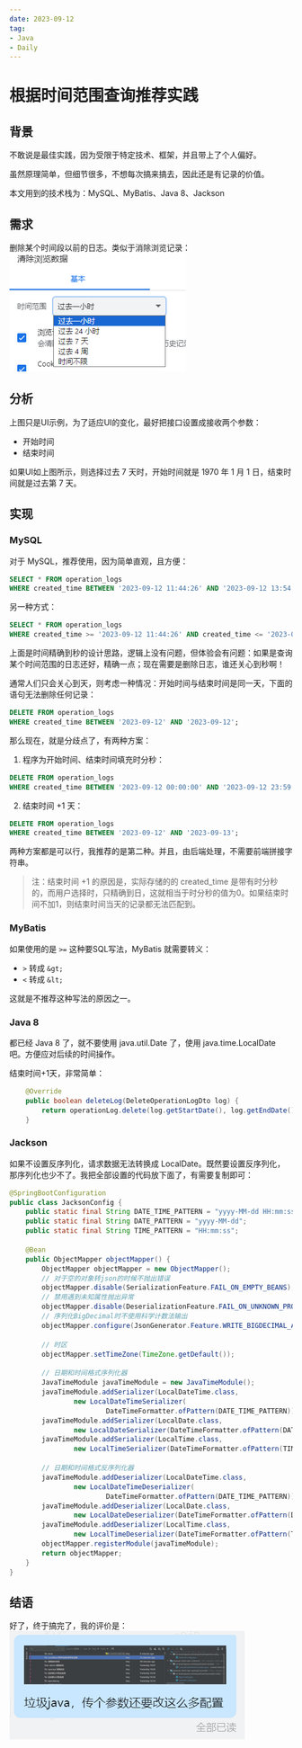 ```yaml
---
date: 2023-09-12
tag:
- Java
- Daily
---
```


# 根据时间范围查询推荐实践
## 背景
不敢说是最佳实践，因为受限于特定技术、框架，并且带上了个人偏好。

虽然原理简单，但细节很多，不想每次搞来搞去，因此还是有记录的价值。

本文用到的技术栈为：MySQL、MyBatis、Java 8、Jackson

<!-- more -->

## 需求
删除某个时间段以前的日志。类似于消除浏览记录：
![](https://raw.githubusercontent.com/levy9527/image-holder/main/md-image-kit/1694499288408-aaec3b0c-9d06-43c1-849b-7af4ec9eb01a.png)

## 分析
上图只是UI示例，为了适应UI的变化，最好把接口设置成接收两个参数：

- 开始时间
- 结束时间

如果UI如上图所示，则选择过去 7 天时，开始时间就是 1970 年 1 月 1 日，结束时间就是过去第 7 天。
## 实现
### MySQL
对于 MySQL，推荐使用，因为简单直观，且方便：
```sql
SELECT * FROM operation_logs 
WHERE created_time BETWEEN '2023-09-12 11:44:26' AND '2023-09-12 13:54:52';
```

另一种方式：
```sql
SELECT * FROM operation_logs 
WHERE created_time >= '2023-09-12 11:44:26' AND created_time <= '2023-09-12 13:54:52';
```

上面是时间精确到秒的设计思路，逻辑上没有问题，但体验会有问题：如果是查询某个时间范围的日志还好，精确一点；现在需要是删除日志，谁还关心到秒啊！

通常人们只会关心到天，则考虑一种情况：开始时间与结束时间是同一天，下面的语句无法删除任何记录：
```sql
DELETE FROM operation_logs 
WHERE created_time BETWEEN '2023-09-12' AND '2023-09-12';
```

那么现在，就是分歧点了，有两种方案：

1. 程序为开始时间、结束时间填充时分秒：
```sql
DELETE FROM operation_logs 
WHERE created_time BETWEEN '2023-09-12 00:00:00' AND '2023-09-12 23:59:59';
```

2. 结束时间 +1 天：
```sql
DELETE FROM operation_logs 
WHERE created_time BETWEEN '2023-09-12' AND '2023-09-13';
```

两种方案都是可以行，我推荐的是第二种。并且，由后端处理，不需要前端拼接字符串。

> 注：结束时间 +1 的原因是，实际存储的的 created_time 是带有时分秒的，而用户选择时，只精确到日，这就相当于时分秒的值为0。如果结束时间不加1，则结束时间当天的记录都无法匹配到。
### MyBatis
如果使用的是 `>=` 这种要SQL写法，MyBatis 就需要转义：

- `>` 转成 `&gt;`
- `<` 转成 `&lt;`

这就是不推荐这种写法的原因之一。
### Java 8
都已经 Java 8 了，就不要使用 java.util.Date 了，使用 java.time.LocalDate 吧。方便应对后续的时间操作。

结束时间+1天，非常简单：
```java
    @Override
    public boolean deleteLog(DeleteOperationLogDto log) {
        return operationLog.delete(log.getStartDate(), log.getEndDate().plus(1, ChronoUnit.DAYS));
    }
```
### Jackson
如果不设置反序列化，请求数据无法转换成 LocalDate。既然要设置反序列化，那序列化也少不了。我把全部设置的代码放下面了，有需要复制即可：
```java
@SpringBootConfiguration
public class JacksonConfig {
    public static final String DATE_TIME_PATTERN = "yyyy-MM-dd HH:mm:ss";
    public static final String DATE_PATTERN = "yyyy-MM-dd"; 
    public static final String TIME_PATTERN = "HH:mm:ss";

    @Bean
    public ObjectMapper objectMapper() {
        ObjectMapper objectMapper = new ObjectMapper();
        // 对于空的对象转json的时候不抛出错误
        objectMapper.disable(SerializationFeature.FAIL_ON_EMPTY_BEANS);
        // 禁用遇到未知属性抛出异常
        objectMapper.disable(DeserializationFeature.FAIL_ON_UNKNOWN_PROPERTIES);
        // 序列化BigDecimal时不使用科学计数法输出
        objectMapper.configure(JsonGenerator.Feature.WRITE_BIGDECIMAL_AS_PLAIN, true);

        // 时区
        objectMapper.setTimeZone(TimeZone.getDefault());

        // 日期和时间格式序列化器
        JavaTimeModule javaTimeModule = new JavaTimeModule();
        javaTimeModule.addSerializer(LocalDateTime.class,
                new LocalDateTimeSerializer(
                        DateTimeFormatter.ofPattern(DATE_TIME_PATTERN)));
        javaTimeModule.addSerializer(LocalDate.class,
                new LocalDateSerializer(DateTimeFormatter.ofPattern(DATE_PATTERN)));
        javaTimeModule.addSerializer(LocalTime.class,
                new LocalTimeSerializer(DateTimeFormatter.ofPattern(TIME_PATTERN)));

        // 日期和时间格式反序列化器
        javaTimeModule.addDeserializer(LocalDateTime.class,
                new LocalDateTimeDeserializer(
                        DateTimeFormatter.ofPattern(DATE_TIME_PATTERN)));
        javaTimeModule.addDeserializer(LocalDate.class,
                new LocalDateDeserializer(DateTimeFormatter.ofPattern(DATE_PATTERN)));
        javaTimeModule.addDeserializer(LocalTime.class,
                new LocalTimeDeserializer(DateTimeFormatter.ofPattern(TIME_PATTERN)));
        objectMapper.registerModule(javaTimeModule);
        return objectMapper;
    }
}

```

## 结语
好了，终于搞完了，我的评价是：
![](https://raw.githubusercontent.com/levy9527/image-holder/main/md-image-kit/1694501621853-c16a33fa-68e7-4aba-a72e-a9907793b564.png)
